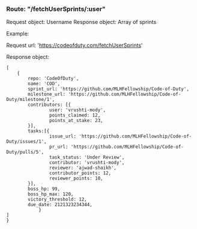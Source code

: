 ### Route: "/fetchUserSprints/:user"

Request object: Username 
Response object: Array of sprints

Example:

Request url: 'https://codeofduty.com/fetchUserSprints'

Response object:
```
[
    {
        repo: 'CodeOfDuty',
        name: 'COD',
        sprint_url: 'https://github.com/MLHFellowship/Code-of-Duty',
        milestone_url: 'https://github.com/MLHFellowship/Code-of-Duty/milestone/1',
        contributors: [{
                user: 'vrushti-mody',
                points_claimed: 12,
                points_at_stake: 23,
        }],
        tasks:[{
                issue_url: 'https://github.com/MLHFellowship/Code-of-Duty/issues/1',
                pr_url: 'https://github.com/MLHFellowship/Code-of-Duty/pulls/5',
                task_status: 'Under Review',
                contributor: 'vrushti-mody',
                reviewer: 'ajwad-shaikh',
                contributor_points: 12,
                reviewer_points: 10,
        }],
        boss_hp: 99,
        boss_hp_max: 120,
        victory_threshold: 12,
        due_date: 2121323234344,
            }
]
}

```